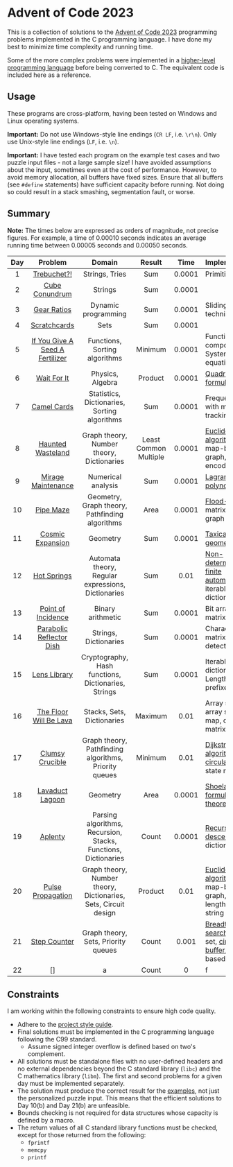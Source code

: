 # Advent of Code 2023

This is a collection of solutions to the
[Advent of Code 2023](https://adventofcode.com/2023) programming problems
implemented in the C programming language. I have done my best to minimize time
complexity and running time.

Some of the more complex problems were implemented in a
[higher-level programming language](ref/) before being converted to C. The
equivalent code is included here as a reference.

## Usage

These programs are cross-platform, having been tested on Windows and Linux
operating systems.

**Important:** Do not use Windows-style line endings (`CR LF`, i.e. `\r\n`).
Only use Unix-style line endings (`LF`, i.e. `\n`).

**Important:** I have tested each program on the example test cases and two
puzzle input files - not a large sample size! I have avoided assumptions about
the input, sometimes even at the cost of performance. However, to avoid memory
allocation, all buffers have fixed sizes. Ensure that all buffers (see `#define`
statements) have sufficient capacity before running. Not doing so could result
in a stack smashing, segmentation fault, or worse.

## Summary

**Note:** The times below are expressed as orders of magnitude, not precise
figures. For example, a time of 0.00010 seconds indicates an average running
time between 0.00005 seconds and 0.00050 seconds.

| Day |                     Problem                     |                             Domain                              |        Result         |  Time  | Implementation                                                                                                                                                             |
| :-: | :---------------------------------------------: | :-------------------------------------------------------------: | :-------------------: | :----: | :------------------------------------------------------------------------------------------------------------------------------------------------------------------------- |
|  1  |           [Trebuchet?!](src/day01b.c)           |                         Strings, Tries                          |          Sum          | 0.0001 | Primitive [trie](https://en.wikipedia.org/wiki/Trie)                                                                                                                       |
|  2  |         [Cube Conundrum](src/day02b.c)          |                             Strings                             |          Sum          | 0.0001 |                                                                                                                                                                            |
|  3  |           [Gear Ratios](src/day03b.c)           |                       Dynamic programming                       |          Sum          | 0.0001 | Sliding window technique                                                                                                                                                   |
|  4  |          [Scratchcards](src/day04b.c)           |                              Sets                               |          Sum          | 0.0001 |                                                                                                                                                                            |
|  5  | [If You Give A Seed A Fertilizer](src/day05b.c) |                  Functions, Sorting algorithms                  |        Minimum        | 0.0001 | Function composition, System of linear equations                                                                                                                           |
|  6  |           [Wait For It](src/day06b.c)           |                        Physics, Algebra                         |        Product        | 0.0001 | [Quadratic formula](https://en.wikipedia.org/wiki/Quadratic_formula)                                                                                                       |
|  7  |           [Camel Cards](src/day07b.c)           |          Statistics, Dictionaries, Sorting algorithms           |          Sum          | 0.0001 | Frequency map with mode-tracking                                                                                                                                           |
|  8  |        [Haunted Wasteland](src/day08b.c)        |            Graph theory, Number theory, Dictionaries            | Least Common Multiple | 0.0001 | [Euclidean algorithm](https://en.wikipedia.org/wiki/Euclidean_algorithm), map-based graph, base-36 encoding                                                                |
|  9  |       [Mirage Maintenance](src/day09b.c)        |                       Numerical analysis                        |          Sum          | 0.0001 | [Lagrange polynomial](https://en.wikipedia.org/wiki/Lagrange_polynomial)                                                                                                   |
| 10  |            [Pipe Maze](src/day10a.c)            |         Geometry, Graph theory, Pathfinding algorithms          |         Area          | 0.0001 | [Flood-fill](https://en.wikipedia.org/wiki/Flood_fill), matrix-based graph                                                                                                 |
| 11  |        [Cosmic Expansion](src/day11b.c)         |                            Geometry                             |          Sum          | 0.0001 | [Taxicab geometry](https://en.wikipedia.org/wiki/Taxicab_geometry)                                                                                                         |
| 12  |           [Hot Springs](src/day12b.c)           |       Automata theory, Regular expressions, Dictionaries        |          Sum          |  0.01  | [Non-deterministic finite automaton](https://en.m.wikipedia.org/wiki/Nondeterministic_finite_automaton), iterable dictionary                                               |
| 13  |       [Point of Incidence](src/day13b.c)        |                        Binary arithmetic                        |          Sum          | 0.0001 | Bit array, bit matrix                                                                                                                                                      |
| 14  |    [Parabolic Reflector Dish](src/day14b.c)     |                      Strings, Dictionaries                      |          Sum          | 0.0001 | Character matrix, cycle detection                                                                                                                                          |
| 15  |          [Lens Library](src/day15b.c)           |       Cryptography, Hash functions, Dictionaries, Strings       |          Sum          | 0.0001 | Iterable ordered dictionary, Length-prefixed string                                                                                                                        |
| 16  |     [The Floor Will Be Lava](src/day16b.c)      |                   Stacks, Sets, Dictionaries                    |        Maximum        |  0.01  | Array stack, array set, array map, character matrix                                                                                                                        |
| 17  |         [Clumsy Crucible](src/day17b.c)         |      Graph theory, Pathfinding algorithms, Priority queues      |        Minimum        |  0.01  | [Dijkstra\'s algorithm](https://en.wikipedia.org/wiki/Dijkstra%27s_algorithm), [circular buffer](https://en.wikipedia.org/wiki/Circular_buffer), state matrix              |
| 18  |         [Lavaduct Lagoon](src/day18b.c)         |                            Geometry                             |         Area          | 0.0001 | [Shoelace formula](https://en.wikipedia.org/wiki/Shoelace_formula), [Pick\'s theorem](https://en.wikipedia.org/wiki/Pick%27s_theorem)                                      |
| 19  |             [Aplenty](src/day19b.c)             | Parsing algorithms, Recursion, Stacks, Functions, Dictionaries  |         Count         | 0.0001 | [Recursive descent parser](https://en.wikipedia.org/wiki/Recursive_descent_parser), dictionary                                                                             |
| 20  |        [Pulse Propagation](src/day20b.c)        | Graph theory, Number theory, Dictionaries, Sets, Circuit design |        Product        |  0.01  | [Euclidean algorithm](https://en.wikipedia.org/wiki/Euclidean_algorithm), map-based graph, hash set, length-prefixed string                                                |
| 21  |          [Step Counter](src/day21a.c)           |               Graph theory, Sets, Priority queues               |         Count         | 0.001  | [Breadth-first search](https://en.wikipedia.org/wiki/Breadth-first_search), hash set, [circular buffer](https://en.wikipedia.org/wiki/Circular_buffer), matrix-based graph |
| 22  |                       []                        |                                a                                |         Count         |   0    | f                                                                                                                                                                          |

## Constraints

I am working within the following constraints to ensure high code quality.

- Adhere to the [project style guide](cstyle.md).
- Final solutions must be implemented in the C programming language following
  the C99 standard.
  - Assume signed integer overflow is defined based on two\'s complement.
- All solutions must be standalone files with no user-defined headers and no
  external dependencies beyond the C standard library (`libc`) and the C
  mathematics library (`libm`). The first and second problems for a given day
  must be implemented separately.
- The solution must produce the correct result for the [examples](data/), not
  just the personalized puzzle input. This means that the efficient solutions to
  Day 10(b) and Day 21(b) are unfeasible.
- Bounds checking is not required for data structures whose capacity is defined
  by a macro.
- The return values of all C standard library functions must be checked, except
  for those returned from the following:
  - `fprintf`
  - `memcpy`
  - `printf`
